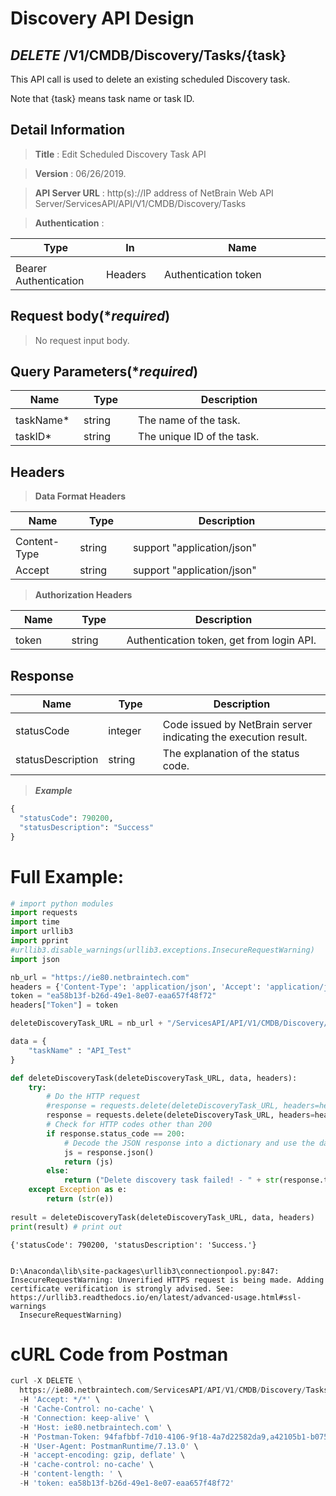 
# Discovery API Design

## ***DELETE*** /V1/CMDB/Discovery/Tasks/{task}
This API call is used to delete an existing scheduled Discovery task.

Note that {task} means task name or task ID.

## Detail Information

> **Title** : Edit Scheduled Discovery Task API<br>

> **Version** : 06/26/2019.

> **API Server URL** : http(s)://IP address of NetBrain Web API Server/ServicesAPI/API/V1/CMDB/Discovery/Tasks	

> **Authentication** : 

|**Type**|**In**|**Name**|
|------|------|------|
|<img width=100/>|<img width=100/>|<img width=500/>|
|Bearer Authentication| Headers | Authentication token | 

## Request body(****required***)
> No request input body.

## Query Parameters(****required***)

|**Name**|**Type**|**Description**|
|------|------|------|
|<img width=100/>|<img width=100/>|<img width=500/>|
|taskName* | string  | The name of the task.  |
|taskID* | string  | The unique ID of the task.  |

## Headers

> **Data Format Headers**

|**Name**|**Type**|**Description**|
|------|------|------|
|<img width=100/>|<img width=100/>|<img width=500/>|
| Content-Type | string  | support "application/json" |
| Accept | string  | support "application/json" |

> **Authorization Headers**

|**Name**|**Type**|**Description**|
|------|------|------|
|<img width=100/>|<img width=100/>|<img width=500/>|
| token | string  | Authentication token, get from login API. |


## Response

|**Name**|**Type**|**Description**|
|------|------|------|
|<img width=100/>|<img width=100/>|<img width=500/>|
|statusCode| integer | Code issued by NetBrain server indicating the execution result.  |
|statusDescription| string | The explanation of the status code. |

> ***Example***



```python
{
  "statusCode": 790200,  
  "statusDescription": "Success"   
}
```

# Full Example:


```python
# import python modules 
import requests
import time
import urllib3
import pprint
#urllib3.disable_warnings(urllib3.exceptions.InsecureRequestWarning)
import json

nb_url = "https://ie80.netbraintech.com"
headers = {'Content-Type': 'application/json', 'Accept': 'application/json'} 
token = "ea58b13f-b26d-49e1-8e07-eaa657f48f72"
headers["Token"] = token

deleteDiscoveryTask_URL = nb_url + "/ServicesAPI/API/V1/CMDB/Discovery/Tasks/" + "API_Test"

data = {
    "taskName" : "API_Test"
}

def deleteDiscoveryTask(deleteDiscoveryTask_URL, data, headers):
    try:
        # Do the HTTP request
        #response = requests.delete(deleteDiscoveryTask_URL, headers=headers, params = json.dumps(data), verify=False)
        response = requests.delete(deleteDiscoveryTask_URL, headers=headers, verify=False)
        # Check for HTTP codes other than 200
        if response.status_code == 200:
            # Decode the JSON response into a dictionary and use the data
            js = response.json()
            return (js)
        else:
            return ("Delete discovery task failed! - " + str(response.text))
    except Exception as e:
        return (str(e))
    
result = deleteDiscoveryTask(deleteDiscoveryTask_URL, data, headers)
print(result) # print out 
```

    {'statusCode': 790200, 'statusDescription': 'Success.'}
    

    D:\Anaconda\lib\site-packages\urllib3\connectionpool.py:847: InsecureRequestWarning: Unverified HTTPS request is being made. Adding certificate verification is strongly advised. See: https://urllib3.readthedocs.io/en/latest/advanced-usage.html#ssl-warnings
      InsecureRequestWarning)
    

# cURL Code from Postman


```python
curl -X DELETE \
  https://ie80.netbraintech.com/ServicesAPI/API/V1/CMDB/Discovery/Tasks/API_Test \
  -H 'Accept: */*' \
  -H 'Cache-Control: no-cache' \
  -H 'Connection: keep-alive' \
  -H 'Host: ie80.netbraintech.com' \
  -H 'Postman-Token: 94fafbbf-7d10-4106-9f18-4a7d22582da9,a42105b1-b075-4dd1-985f-b76c859754b9' \
  -H 'User-Agent: PostmanRuntime/7.13.0' \
  -H 'accept-encoding: gzip, deflate' \
  -H 'cache-control: no-cache' \
  -H 'content-length: ' \
  -H 'token: ea58b13f-b26d-49e1-8e07-eaa657f48f72'
```
